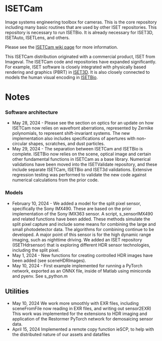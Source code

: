 # ISETCam

Image systems engineering toolbox for cameras.  This is the core repository including many basic routines that are used by other ISET repositories.  This repository is necessary to run ISETBio.  It is already necessary for ISET3D, ISETAuto, ISETLens, and others.

Please see the [ISETCam wiki page](https://github.com/iset/isetcam/wiki) for more information.

This ISETCam distribution originated with a commercial product, ISET from Imageval. The ISETCam code and repositories have expanded significantly. For example, ISET software is closely integrated with physically based rendering and graphics (PBRT) in [ISET3D](https://github.com/ISET/iset3d/wiki). It is also closely connected to models the human visual encoding in [ISETBio](https://github.com/ISETBIO/ISETBio/wiki).

# Notes

### Software architecture

* May 28, 2024 - Please see the section on optics for an update on how ISETCam now relies on wavefront aberrations, represented by Zernike polynomials, to represent shift-invariant systems.  The new implementation also includes specifications of apertures with non-circular shapes, scratches, and dust particles.
* May 29, 2024 - The separation between ISETCam and ISETBio is complete. ISETBio now relies on the scene, optical image and certain other fundamental functions in ISETCam as a base library. Numerical validations have been moved into the ISETValidate repository, and these include separate ISETCam, ISETBio and ISET3d validations.  Extensive regression testing was performed to validate the new code against numerical calculations from the prior code.

### Models

* February 10, 2024 - We added a model for the split pixel sensor, specifically the Sony IMX490. These are based on the prior implementation of the Sony IMX363 sensor. A script, s_sensorIMX490 and related functions have been added. These methods simulate the split pixel capture and include some means for combining the large and small photodetector data.  The algorithms for combining continue to be developed.  A major point of this sensor is for the high dynamic range imaging, such as nighttime driving.  We added an ISET repository (ISETHdrsensor) that is exploring different HDR sensor technologies, including the split pixel.
* May 1, 2024 - New functions for creating controlled HDR images have been added (see sceneHDRImages).
* May 10, 2024 - First example implemented for running a PyTorch network, exported as an ONNX file, inside of Matlab using miniconda and pyenv.  See s_python.m

## Utilities

* May 10, 2024 We work more smoothly with EXR files, including sceneFromFile now reading in EXR files, and writing out sensor2EXR) This work was implemented for the extensions to HDR imaging and application of the Restormer PyTorch network for demosaicing sensor data.
* April 15, 2024 Implemented a remote copy function ieSCP, to help with the distributed nature of our assets and datafiles

